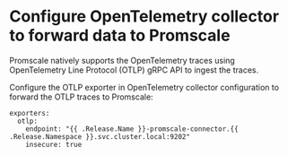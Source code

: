 # Configure OpenTelemetry collector to forward data to Promscale

Promscale natively supports the OpenTelemetry traces using OpenTelemetry Line Protocol (OTLP) gRPC API to ingest the traces.

Configure the OTLP exporter in OpenTelemetry collector configuration to forward the OTLP traces to Promscale:

```
exporters:
  otlp:
    endpoint: "{{ .Release.Name }}-promscale-connector.{{ .Release.Namespace }}.svc.cluster.local:9202"
    insecure: true
```


